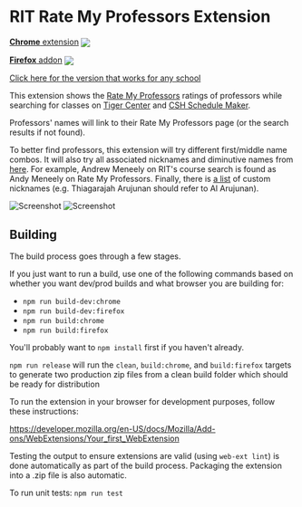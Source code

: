 # RIT Rate My Professors Extension

[**Chrome** extension][link-chrome] [<img valign="middle" src="https://img.shields.io/chrome-web-store/v/lcionigofpcbfpmnipnioapimoggnbda.svg?label=%20">](https://chrome.google.com/webstore/detail/rate-my-professors-for-ri/lcionigofpcbfpmnipnioapimoggnbda?hl=en&authuser=0)

[**Firefox** addon][link-firefox] [<img valign="middle" src="https://img.shields.io/amo/v/rate-my-professors-for-rit.svg?label=%20">][link-firefox]

[Click here for the version that works for any school](https://github.com/CalvinWu4/Any-School-Rate-My-Professors-Extension)

This extension shows the [Rate My Professors](https://www.ratemyprofessors.com/) ratings of professors while searching for classes on [Tiger Center](https://tigercenter.rit.edu/tigerCenterApp/api/class-search) and [CSH Schedule Maker](https://schedulemaker.csh.rit.edu/).

Professors' names will link to their Rate My Professors page (or the search results if not found).

To better find professors, this extension will try different first/middle name combos. It will also try all associated nicknames and diminutive names from [here](https://github.com/carltonnorthern/nickname-and-diminutive-names-lookup). For example, Andrew Meneely on RIT's course search is found as Andy Meneely on Rate My Professors. Finally, there is [a list](https://github.com/CalvinWu4/Rate-My-Professor-Extension/blob/master/src/content/utils.mjs#L2) of custom nicknames (e.g. Thiagarajah Arujunan should refer to Al Arujunan).

![Screenshot](images/screenshot.png)
![Screenshot](images/screenshot2.png)

[link-chrome]: https://chrome.google.com/webstore/detail/rate-my-professors-for-ri/lcionigofpcbfpmnipnioapimoggnbda?hl=en&authuser=0 "Version published on Chrome Web Store"
[link-firefox]: https://addons.mozilla.org/en-US/firefox/addon/rate-my-professors-for-rit/ "Version published on Mozilla Add-ons"


## Building

The build process goes through a few stages.

If you just want to run a build, use one of the following commands based on whether you want dev/prod builds and what browser you are building for:
- `npm run build-dev:chrome`
- `npm run build-dev:firefox`
- `npm run build:chrome`
- `npm run build:firefox`

You'll probably want to `npm install` first if you haven't already.

`npm run release` will run the `clean`, `build:chrome`, and `build:firefox` targets to generate two production zip files from a clean build folder which should be ready for distribution

To run the extension in your browser for development purposes, follow these instructions:

https://developer.mozilla.org/en-US/docs/Mozilla/Add-ons/WebExtensions/Your_first_WebExtension

Testing the output to ensure extensions are valid (using `web-ext lint`) is done automatically as part of the build process. Packaging the extension into a .zip file is also automatic.

To run unit tests: `npm run test`